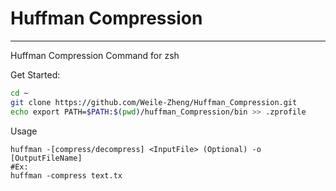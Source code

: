# Huffman Compression
***

Huffman Compression Command for zsh

Get Started:

```Bash
cd ~
git clone https://github.com/Weile-Zheng/Huffman_Compression.git
echo export PATH=$PATH:$(pwd)/huffman_Compression/bin >> .zprofile
```

Usage
```
huffman -[compress/decompress] <InputFile> (Optional) -o [OutputFileName]
#Ex:
huffman -compress text.tx
```

